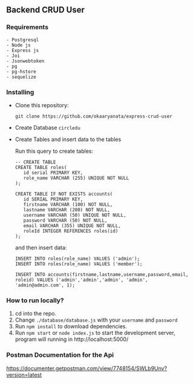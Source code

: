 ## Backend CRUD User

### Requirements

    - Postgresql
    - Node js
    - Express js
    - Joi
    - Jsonwebtoken
    - pg
    - pg-hstore
    - sequelize

### Installing

- Clone this repository:

  ```
  git clone https://github.com/okaaryanata/express-crud-user
  ```

- Create Database `circledu`

- Create Tables and insert data to the tables

  Run this query to create tables:

  ```
  -- CREATE TABLE
  CREATE TABLE roles(
     id serial PRIMARY KEY,
     role_name VARCHAR (255) UNIQUE NOT NULL
  );

  CREATE TABLE IF NOT EXISTS accounts(
     id SERIAL PRIMARY KEY,
     firstname VARCHAR (100) NOT NULL,
     lastname VARCHAR (200) NOT NULL,
     username VARCHAR (50) UNIQUE NOT NULL,
     password VARCHAR (50) NOT NULL,
     email VARCHAR (355) UNIQUE NOT NULL,
     roleId INTEGER REFERENCES roles(id)
  );
  ```

  and then insert data:

  ```
  INSERT INTO roles(role_name) VALUES ('admin');
  INSERT INTO roles(role_name) VALUES ('member');

  INSERT INTO accounts(firstname,lastname,username,password,email, roleid) VALUES ('admin','admin','admin', 'admin', 'admin@admin.com', 1);

  ```

### How to run locally?

1. cd into the repo.
2. Change `./database/database.js` with your `username` and `password`
3. Run `npm install` to download dependencies.
4. Run `npm start` or `node index.js` to start the development server, program will running in http://localhost:5000/

### Postman Documentation for the Api

https://documenter.getpostman.com/view/7748154/SWLb9Unv?version=latest
